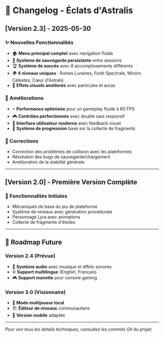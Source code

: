 # 📜 Changelog - Éclats d'Astralis

## [Version 2.3] - 2025-05-30

### ✨ Nouvelles Fonctionnalités
- 🏠 **Menu principal complet** avec navigation fluide
- 💾 **Système de sauvegarde persistante** entre sessions
- 🏆 **Système de succès** avec 6 accomplissements différents
- 🌍 **4 niveaux uniques** : Ruines Lunaires, Forêt Spectrale, Miroirs Célestes, Cœur d'Astralis
- 🎨 **Effets visuels améliorés** avec particules et auras

### 🔧 Améliorations
- ⚡ **Performance optimisée** pour un gameplay fluide à 60 FPS
- 🎮 **Contrôles perfectionnés** avec double saut responsif
- 📱 **Interface utilisateur moderne** avec feedback visuel
- 🔄 **Système de progression** basé sur la collecte de fragments

### 🐛 Corrections
- Correction des problèmes de collision avec les plateformes
- Résolution des bugs de sauvegarde/chargement
- Amélioration de la stabilité générale

---

## [Version 2.0] - Première Version Complète

### 🚀 Fonctionnalités Initiales
- Mécaniques de base du jeu de plateforme
- Système de niveaux avec génération procédurale
- Personnage Lyra avec animations
- Collecte de fragments d'étoiles

---

## 🎯 Roadmap Future

### Version 2.4 (Prévue)
- 🎵 **Système audio** avec musique et effets sonores
- 🌐 **Support multilingue** (English, Français)
- 🎮 **Support manette** pour console gaming

### Version 3.0 (Visionnaire)
- 👥 **Mode multijoueur local** 
- 🏗️ **Éditeur de niveaux** communautaire
- 📱 **Version mobile** adaptée

---

*Pour voir tous les détails techniques, consultez les commits Git du projet.* 